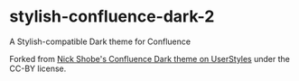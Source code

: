 # stylish-confluence-dark-2
A Stylish-compatible Dark theme for Confluence

Forked from [Nick Shobe's Confluence Dark theme on UserStyles](https://userstyles.org/styles/118842/confluence-dark) under the CC-BY license.
